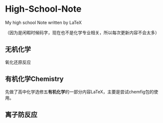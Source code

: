 # High-School-Note
My high school Note written by LaTeX

（因为是闲暇时候码字，现在也不是化学专业相关，所以每次更新内容不会太多）

## 无机化学
氧化还原反应



## 有机化学Chemistry
先做了高中化学选修五**有机化学**的一部分内容LaTeX，主要是尝试chemfig包的使用。

## 离子防反应
